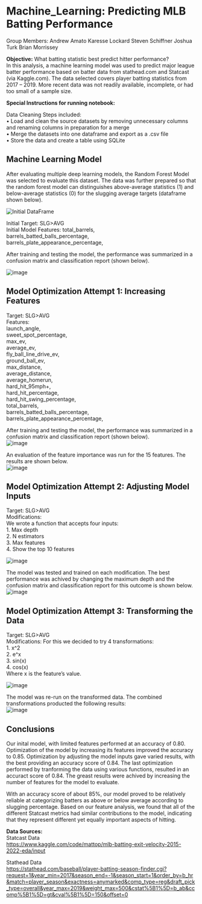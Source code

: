 # Machine_Learning: Predicting MLB Batting Performance

Group Members:
Andrew Amato
Karesse Lockard
Steven Schiffner
Joshua Turk
Brian Morrissey


**Objective:** What batting statistic best predict hitter performance?  
In this analysis, a machine learning model was used to predict major league batter performance based on batter data from stathead.com and Statcast (via Kaggle.com). The data selected covers player batting statistics from 2017 – 2019. More recent data was not readily available, incomplete, or had too small of a sample size.

**Special Instructions for running notebook:**


Data Cleaning Steps included:  
•	Load and clean the source datasets by removing unnecessary columns and renaming columns in preparation for a merge  
•	Merge the datasets into one dataframe and export as a .csv file  
•	Store the data and create a table using SQLite  

## **Machine Learning Model**  
After evaluating multiple deep learning models, the Random Forest Model was selected to evaluate this dataset. The data was further prepared so that the random forest model can distinguishes above-average statistics (1) and below-average statistics (0) for the slugging average targets (dataframe shown below). 

![Initial DataFrame](Images/Initial_df.png)


Initial Target: SLG>AVG  
Initial Model Features:
                    	total_barrels,	
                    	barrels_batted_balls_percentage,	
                    	barrels_plate_appearance_percentage,

After training and testing the model, the performance was summarized in a confusion matrix and classification report (shown below).

![image](Images/Initial_Model_CRpt.png)


## **Model Optimization Attempt 1: Increasing Features**

Target: SLG>AVG   
Features:   
      	launch_angle,   	
       	sweet_spot_percentage,    	
        max_ev,   	  
        average_ev,      	
        fly_ball_line_drive_ev,    	  
        ground_ball_ev,     	
        max_distance,     	
        average_distance,      	
      	average_homerun,   	  
       	hard_hit_95mph+,  	    
        hard_hit_percentage,      	
        hard_hit_swing_percentage,      	
        total_barrels,    	  
        barrels_batted_balls_percentage,    	  
        barrels_plate_appearance_percentage,      


After training and testing the model, the performance was summarized in a confusion matrix and classification report (shown below).  
![image](Images/Opt_1_CRpt.png)  





An evaluation of the feature importance was run for the 15 features. The results are shown below.     
![image](Images/Feature_Importances.png)

## **Model Optimization Attempt 2: Adjusting Model Inputs**

Target: SLG>AVG     
Modifications:    
        We wrote a function that accepts four inputs:  
        1. Max depth  
        2. N estimators  
        3. Max features  
        4. Show the top 10 features  


![image](Images/Opt_2_Mods.png)




The model was tested and trained on each modification. The best performance was achived by changing the maximum depth and the confusion matrix and classification report for this outcome is shown below.  
![image](Images/Opt_2_CRpt_best.png)


## **Model Optimization Attempt 3: Transforming the Data**

Target: SLG>AVG       
Modifications: For this we decided to try 4 transformations:  
        1. x^2  
        2. e^x  
        3. sin(x)  
        4. cos(x)  
        Where x is the feature’s value.    

![image](Images/Opt_3_Mod.png)


The model was re-run on the transformed data. The combined transformations producted the following results:  
![image](Images/Opt_3_CRpt.png)


## Conclusions

Our inital model, with limited features performed at an accuracy of 0.80. Optimization of the model by increasing its features improved the accuracy to 0.85. Optimization by adjusting the model inputs gave varied results, with the best providing an accuracy score of 0.84. The last optimization performed by tranforming the data using various functions, resulted in an accuract score of 0.84. The greast results were achived by increasing the number of features for the model to evaluate. 

With an accuracy score of about 85%, our model proved to be relatively reliable at categorizing batters as above or below average according to slugging percentage.  Based on our feature analysis, we found that all of the different Statcast metrics had similar contributions to the model, indicating that they represent different yet equally important aspects of hitting.



**Data Sources:**  
Statcast Data   
https://www.kaggle.com/code/mattop/mlb-batting-exit-velocity-2015-2022-eda/input

Stathead Data   
https://stathead.com/baseball/player-batting-season-finder.cgi?request=1&year_min=2017&season_end=-1&season_start=1&order_by=b_hr&match=player_season&exactness=anymarked&comp_type=reg&draft_pick_type=overall&year_max=2019&weight_max=500&cstat%5B1%5D=b_ab&ccomp%5B1%5D=gt&cval%5B1%5D=150&offset=0


